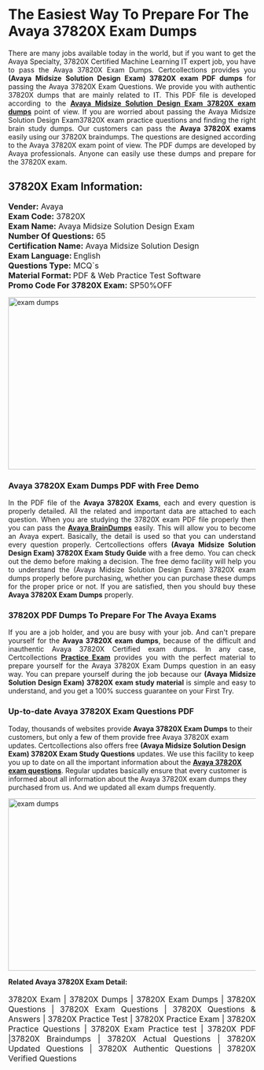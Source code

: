 <h1>The Easiest Way To Prepare For The Avaya 37820X Exam Dumps</h1> <p style="text-align:justify">There are many jobs available today in the world, but if you want to get the Avaya Specialty, 37820X Certified Machine Learning IT expert job, you have to pass the Avaya 37820X Exam Dumps. Certcollections provides you <strong>(Avaya Midsize Solution Design Exam) 37820X exam PDF dumps</strong> for passing the Avaya 37820X Exam Questions. We provide you with authentic 37820X dumps that are mainly related to IT. This PDF file is developed according to the <a href="https://www.certsofficial.com/avaya/37820x-questions"><strong>Avaya Midsize Solution Design Exam 37820X exam dumps</strong></a> point of view. If you are worried about passing the Avaya Midsize Solution Design Exam37820X exam practice questions and finding the right brain study dumps. Our customers can pass the <strong>Avaya 37820X exams </strong>easily using our 37820X braindumps. The questions are designed according to the Avaya 37820X exam point of view. The PDF dumps are developed by Avaya professionals. Anyone can easily use these dumps and prepare for the 37820X exam.</p> <h2><strong>37820X Exam Information:</strong></h2> <p><span style="font-size:16px"><strong>Vender:</strong> Avaya<br /> <strong>Exam Code:</strong> 37820X<br /> <strong>Exam Name:</strong> Avaya Midsize Solution Design Exam<br /> <strong>Number Of Questions:</strong> 65<br /> <strong>Certification Name:</strong> Avaya Midsize Solution Design<br /> <strong>Exam Language: </strong>English<br /> <strong>Questions Type:</strong> MCQ`s<br /> <strong>Material Format: </strong>PDF & Web Practice Test Software<br /> <strong>Promo Code For 37820X Exam:</strong> SP50%OFF</span></p> <p><a href="https://www.certsofficial.com/avaya/37820x-questions" rel="no-follow"><img alt="exam dumps" src="https://www.certcollections.com/uploads/content/certsofficial.jpg" style="height:350px; width:750px" /></a></p> <h3><strong>Avaya 37820X Exam Dumps PDF with Free Demo</strong></h3> <p style="text-align:justify">In the PDF file of the <strong>Avaya 37820X Exams</strong>, each and every question is properly detailed. All the related and important data are attached to each question. When you are studying the 37820X exam PDF file properly then you can pass the <a href="https://www.certsofficial.com/avaya-dumps"><strong>Avaya BrainDumps</strong></a> easily. This will allow you to become an Avaya expert. Basically, the detail is used so that you can understand every question properly. Certcollections offers <strong>(Avaya Midsize Solution Design Exam) 37820X Exam Study Guide</strong> with a free demo. You can check out the demo before making a decision. The free demo facility will help you to understand the (Avaya Midsize Solution Design Exam) 37820X exam dumps properly before purchasing, whether you can purchase these dumps for the proper price or not. If you are satisfied, then you should buy these <strong>Avaya 37820X Exam Dumps</strong> properly.</p> <h3><strong>37820X PDF Dumps To Prepare For The Avaya Exams</strong></h3> <p style="text-align:justify">If you are a job holder, and you are busy with your job. And can't prepare yourself for the <strong>Avaya 37820X exam dumps</strong>, because of the difficult and inauthentic Avaya 37820X Certified exam dumps. In any case, Certcollections <strong><a href="https://www.certsofficial.com/">Practice Exam</a></strong> provides you with the perfect material to prepare yourself for the Avaya 37820X Exam Dumps question in an easy way. You can prepare yourself during the job because our <strong>(Avaya Midsize Solution Design Exam) 37820X exam study material</strong> is simple and easy to understand, and you get a 100% success guarantee on your First Try.</p> <h3><strong>Up-to-date Avaya 37820X Exam Questions PDF</strong></h3> <p>Today, thousands of websites provide <strong>Avaya 37820X Exam Dumps</strong> to their customers, but only a few of them provide free Avaya 37820X exam updates. Certcollections also offers free <strong>(Avaya Midsize Solution Design Exam) 37820X Exam Study Questions</strong> updates. We use this facility to keep you up to date on all the important information about the <a href="https://www.certsofficial.com/avaya/37820x-questions"><strong>Avaya 37820X exam questions</strong></a>. Regular updates basically ensure that every customer is informed about all information about the Avaya 37820X exam dumps they purchased from us. And we updated all exam dumps frequently.</p> <p><a href="https://www.certsofficial.com/avaya/37820x-questions"><img alt="exam dumps " src="https://www.certcollections.com/uploads/content/certsofficial2.jpg" style="height:350px; width:750px" /></a></p> <p style="text-align:justify"><span style="font-size:14px"><strong>Related Avaya 37820X Exam Detail:</strong></span><br /> <br /> <span style="font-size:16px">37820X Exam | 37820X Dumps | 37820X Exam Dumps | 37820X Questions | 37820X Exam Questions | 37820X Questions & Answers | 37820X Practice Test | 37820X Practice Exam | 37820X Practice Questions | 37820X Exam Practice test | 37820X PDF |37820X Braindumps | 37820X Actual Questions | 37820X Updated Questions | 37820X Authentic Questions | 37820X Verified Questions</span></p>
